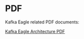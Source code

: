 # PDF

Kafka Eagle related PDF documents:

[Kafka Eagle Architecture PDF](http://pdf.kafka-eagle.org/)
